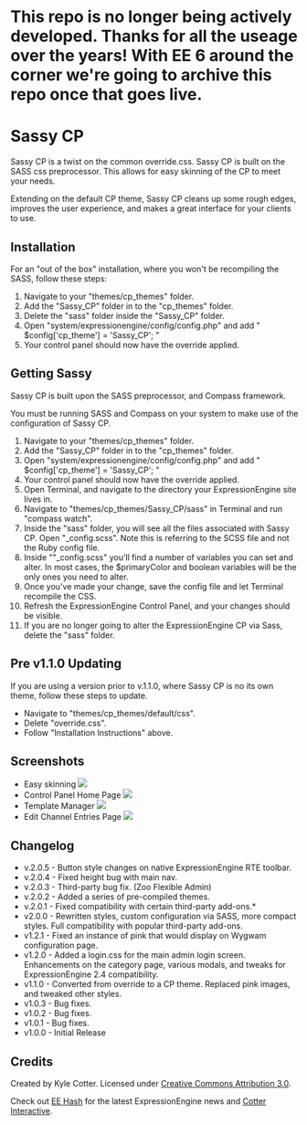 # This repo is no longer being actively developed. Thanks for all the useage over the years! With EE 6 around the corner we're going to archive this repo once that goes live.

Sassy CP
==============================================================

Sassy CP is a twist on the common override.css. Sassy CP is built on the SASS css preprocessor. This allows for easy skinning of the CP to meet your needs.

Extending on the default CP theme, Sassy CP cleans up some rough edges, improves the user experience, and makes a great interface for your clients to use.

Installation
-----------

For an "out of the box" installation, where you won't be recompiling the SASS, follow these steps:

1. Navigate to your "themes/cp_themes" folder.
2. Add the "Sassy_CP" folder in to the "cp_themes" folder.
3. Delete the "sass" folder inside the "Sassy_CP" folder.
4. Open "system/expressionengine/config/config.php" and add " $config['cp_theme'] = 'Sassy_CP'; "
5. Your control panel should now have the override applied.

Getting Sassy
--------------

Sassy CP is built upon the SASS preprocessor, and Compass framework.

You must be running SASS and Compass on your system to make use of the configuration of Sassy CP.

1. Navigate to your "themes/cp_themes" folder.
2. Add the "Sassy_CP" folder in to the "cp_themes" folder.
3. Open "system/expressionengine/config/config.php" and add " $config['cp_theme'] = 'Sassy_CP'; "
4. Your control panel should now have the override applied.
5. Open Terminal, and navigate to the directory your ExpressionEngine site lives in.
6. Navigate to "themes/cp_themes/Sassy_CP/sass" in Terminal and run "compass watch".
7. Inside the "sass" folder, you will see all the files associated with Sassy CP. Open "_config.scss". Note this is referring to the SCSS file and not the Ruby config file.
8. Inside ""_config.scss" you'll find a number of variables you can set and alter. In most cases, the $primaryColor and boolean variables will be the only ones you need to alter.
9. Once you've made your change, save the config file and let Terminal recompile the CSS.
10. Refresh the ExpressionEngine Control Panel, and your changes should be visible.
11. If you are no longer going to alter the ExpressionEngine CP via Sass, delete the "sass" folder.

Pre v1.1.0 Updating
-----------

If you are using a version prior to v.1.1.0, where Sassy CP is no its own theme, follow these steps to update.

* Navigate to "themes/cp_themes/default/css".
* Delete "override.css".
* Follow "Installation Instructions" above.

Screenshots
-----------

* Easy skinning <img src="http://cl.ly/IbPq/Screen%20Shot%202012-08-07%20at%2011.34.01%20PM.png">
* Control Panel Home Page <img src="http://cl.ly/JRdZ/Screen%20Shot%202012-09-12%20at%209.16.51%20PM.png"> 
* Template Manager <img src="http://cl.ly/JQD0/Screen%20Shot%202012-09-12%20at%209.18.33%20PM.png">
* Edit Channel Entries Page <img src="http://cl.ly/JQT2/Screen%20Shot%202012-09-12%20at%209.19.08%20PM.png">

Changelog
-------
* v.2.0.5 - Button style changes on native ExpressionEngine RTE toolbar.
* v.2.0.4 - Fixed height bug with main nav.
* v.2.0.3 - Third-party bug fix. (Zoo Flexible Admin)
* v.2.0.2 - Added a series of pre-compiled themes.
* v.2.0.1 - Fixed compatibility with certain third-party add-ons.* 
* v2.0.0 - Rewritten styles, custom configuration via SASS, more compact styles. Full compatibility with popular third-party add-ons.
* v1.2.1 - Fixed an instance of pink that would display on Wygwam configuration page.
* v1.2.0 - Added a login.css for the main admin login screen. Enhancements on the category page, various modals, and tweaks for ExpressionEngine 2.4 compatibility.
* v1.1.0 - Converted from override to a CP theme. Replaced pink images, and tweaked other styles.
* v1.0.3 - Bug fixes.
*  v1.0.2 - Bug fixes.
*  v1.0.1 - Bug fixes.
*  v1.0.0 - Initial Release

Credits
-------

Created by Kyle Cotter. Licensed under <a href="http://creativecommons.org/licenses/by/3.0/">Creative Commons Attribution 3.0</a>.

Check out <a href="http://eehash.com">EE Hash</a> for the latest ExpressionEngine news and <a href="http://cotterinteractive.com">Cotter Interactive</a>.
